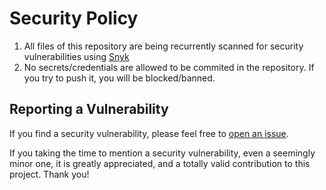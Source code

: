 # Security Policy

1. All files of this repository are being recurrently scanned for security vulnerabilities using [Snyk](https://snyk.io)
2. No secrets/credentials are allowed to be commited in the repository. If you try to push it, you will be blocked/banned.

## Reporting a Vulnerability

If you find a security vulnerability, please feel free to [open an issue](https://github.com/fvilarinho/akamai-siem-connector/issues).

If you taking the time to mention a security vulnerability, even a seemingly minor one, it is greatly appreciated, and a totally valid contribution to this project. Thank you!
